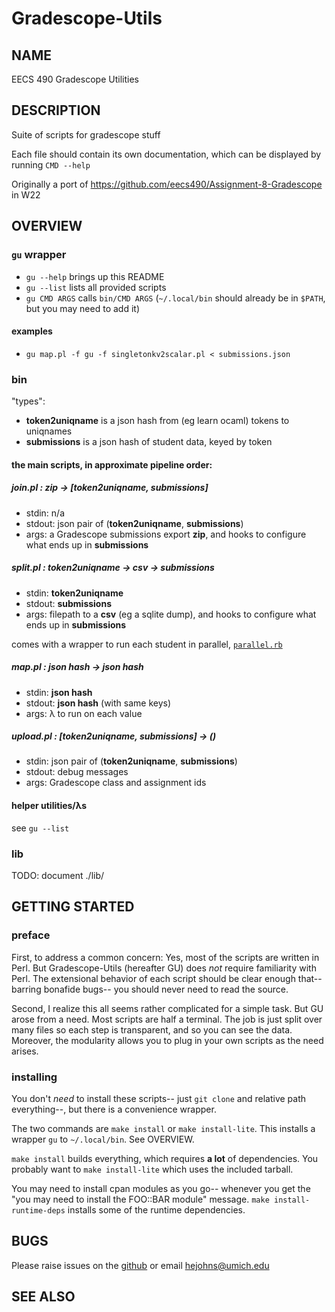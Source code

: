 # Gradescope-Utils

## NAME
EECS 490 Gradescope Utilities

## DESCRIPTION
Suite of scripts for gradescope stuff

Each file should contain its own documentation, which can be displayed by running `CMD --help`

Originally a port of
<https://github.com/eecs490/Assignment-8-Gradescope>
in W22

## OVERVIEW
### `gu` wrapper
- `gu --help` brings up this README
- `gu --list` lists all provided scripts
- `gu CMD ARGS` calls `bin/CMD ARGS`
(`~/.local/bin` should already be in `$PATH`, but you may need to add it)

#### examples
- `gu map.pl -f gu -f singletonkv2scalar.pl < submissions.json`

### bin
"types":

- **token2uniqname** is a json hash from (eg learn ocaml) tokens to uniqnames
- **submissions** is a json hash of student data, keyed by token

#### the main scripts, in approximate pipeline order:
##### join.pl : **zip** → [**token2uniqname**, **submissions**]
- stdin: n/a
- stdout: json pair of (**token2uniqname**, **submissions**)
- args: a Gradescope submissions export **zip**, and hooks to configure what ends up in **submissions**

##### split.pl : **token2uniqname** → **csv** → **submissions**
- stdin: **token2uniqname**
- stdout: **submissions**
- args: filepath to a **csv** (eg a sqlite dump),
and hooks to configure what ends up in **submissions**

comes with a wrapper to run each student in parallel, [`parallel.rb`](#parallelrb)

##### map.pl : **json hash** → **json hash**
- stdin: **json hash**
- stdout: **json hash** (with same keys)
- args: λ to run on each value

##### upload.pl : [**token2uniqname**, **submissions**] → ()
- stdin: json pair of (**token2uniqname**, **submissions**)
- stdout: debug messages
- args: Gradescope class and assignment ids

#### helper utilities/λs
see `gu --list`

### lib
TODO: document ./lib/

## GETTING STARTED

### preface
First, to address a common concern:
Yes, most of the scripts are written in Perl.
But Gradescope-Utils (hereafter GU) does *not* require familiarity with Perl.
The extensional behavior of each script should be clear enough that--
barring bonafide bugs--
you should never need to read the source.

Second, I realize this all seems rather complicated for a simple task.
But GU arose from a need.
Most scripts are half a terminal.
The job is just split over many files so each step is transparent,
and so you can see the data.
Moreover, the modularity allows you to plug in your own scripts as the need arises.
### installing
You don't *need* to install these scripts-- just `git clone` and relative path everything--,
but there is a convenience wrapper.

The two commands are
`make install`
or `make install-lite`.
This installs a wrapper `gu` to `~/.local/bin`.
See OVERVIEW.

`make install` builds everything, which requires **a lot** of dependencies.
You probably want to `make install-lite` which uses the included tarball.

You may need to install cpan modules as you go-- whenever you get the "you may need to install the FOO::BAR module" message.
`make install-runtime-deps` installs some of the runtime dependencies.
## BUGS
Please raise issues on the [github](https://github.com/eecs490/gradescope-utils)
or email [hejohns@umich.edu](mailto:hejohns@umich.edu)
## SEE ALSO
